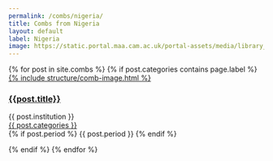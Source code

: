```yaml
---
permalink: /combs/nigeria/
title: Combs from Nigeria
layout: default
label: Nigeria
image: https://static.portal.maa.cam.ac.uk/portal-assets/media/library_images/thumbnail/585702_2012.19_001.png
---
```

<div class="container mb-3">
  <div class="row">
  {% for post in site.combs %}
    {% if post.categories contains page.label %}
    <div class="col-md-4 mb-3">
      <div class="card h-100" >
        <a href="{{ post.url }}" class="stretched-link">
        {% include structure/comb-image.html %}
        </a>
        <div class="card-body">
          <h3 class="lead mt-2">
            <a href="{{ post.url }}" class="stretched-link">{{post.title}}</a>
          </h3>
          <p>
            {{ post.institution }}<br/>
            <a href="btn btn-info">{{ post.categories }}</a><br/>
            {% if post.period %}
            {{ post.period }}
            {% endif %}
          </p>
        </div>
      </div>
    </div>
    {% endif %}
  {% endfor %}
  </div>
</div>
